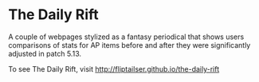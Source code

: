 # The Daily Rift
A couple of webpages stylized as a fantasy periodical that shows users comparisons of stats for AP items before and after they were significantly adjusted in patch 5.13.

To see The Daily Rift, visit http://fliptailser.github.io/the-daily-rift